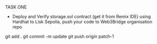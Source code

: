 TASK ONE

- Deploy and Verify storage.sol contract (get it from Remix IDE) using Hardhat to Lisk Sepolia, push your code to Web3Bridge organisation repo 




git add .
git commit -m update
git push origin patch-1